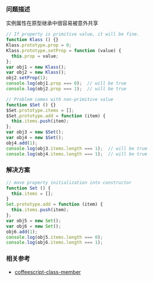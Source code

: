 ### 问题描述

实例属性在原型继承中很容易被意外共享

```js
// If property is primitive value, it will be fine.
function Klass () {}
Klass.prototype.prop = 0;
Klass.prototype.setProp = function (value) {
  this.prop = value;
};
var obj1 = new Klass();
var obj2 = new Klass();
obj2.setProp(1);
console.log(obj1.prop === 0);  // will be true
console.log(obj2.prop === 1);  // will be true
```

```js
// Problem comes with non-primitive value
function $Set () {}
$Set.prototype.items = [];
$Set.prototype.add = function (item) {
  this.items.push(item);
};
var obj3 = new $Set();
var obj4 = new $Set();
obj4.add(1);
console.log(obj3.items.length === 1);  // will be true
console.log(obj4.items.length === 1);  // will be true
```

### 解决方案

```js
// move property initialization into constructor
function Set () {
  this.items = [];
}
Set.prototype.add = function (item) {
  this.items.push(item);
};
var obj5 = new Set();
var obj6 = new Set();
obj6.add(1);
console.log(obj5.items.length === 0);
console.log(obj6.items.length === 1);
```

### 相关参考

  * [coffeescript-class-member](http://stackoverflow.com/questions/8355371/coffeescript-class-members)
